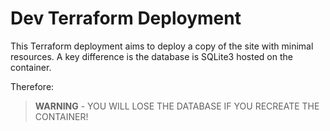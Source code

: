 # Dev Terraform Deployment

This Terraform deployment aims to deploy a copy of the site with minimal resources. A key difference is the database is SQLite3 hosted on the container. 

Therefore:

> **WARNING** - YOU WILL LOSE THE DATABASE IF YOU RECREATE THE CONTAINER!